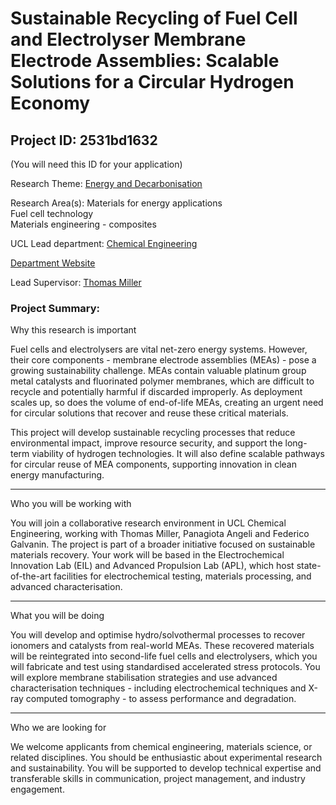 # Sustainable Recycling of Fuel Cell and Electrolyser Membrane Electrode Assemblies: Scalable Solutions for a Circular Hydrogen Economy

## Project ID: **2531bd1632**
(You will need this ID for your application)

Research Theme: [Energy and Decarbonisation](../themes/energy-and-decarbonisation.md)

Research Area(s):
Materials for energy applications<br />Fuel cell technology <br />Materials engineering - composites

UCL Lead department: [Chemical Engineering](../departments/chemical-engineering.md)

[Department Website](https://www.ucl.ac.uk/chemical-engineering)

Lead Supervisor: [Thomas Miller](https://profiles.ucl.ac.uk/44961)

### Project Summary:

Why this research is important

Fuel cells and electrolysers are vital net-zero energy systems. However, their core components - membrane electrode assemblies (MEAs) - pose a growing sustainability challenge. MEAs contain valuable platinum group metal catalysts and fluorinated polymer membranes, which are difficult to recycle and potentially harmful if discarded improperly. As deployment scales up, so does the volume of end-of-life MEAs, creating an urgent need for circular solutions that recover and reuse these critical materials.

This project will develop sustainable recycling processes that reduce environmental impact, improve resource security, and support the long-term viability of hydrogen technologies. It will also define scalable pathways for circular reuse of MEA components, supporting innovation in clean energy manufacturing.
________________________________________

Who you will be working with

You will join a collaborative research environment in UCL Chemical Engineering, working with Thomas Miller, Panagiota Angeli and Federico Galvanin. The project is part of a broader initiative focused on sustainable materials recovery. Your work will be based in the Electrochemical Innovation Lab (EIL) and Advanced Propulsion Lab (APL), which host state-of-the-art facilities for electrochemical testing, materials processing, and advanced characterisation.
________________________________________

What you will be doing

You will develop and optimise hydro/solvothermal processes to recover ionomers and catalysts from real-world MEAs. These recovered materials will be reintegrated into second-life fuel cells and electrolysers, which you will fabricate and test using standardised accelerated stress protocols. You will explore membrane stabilisation strategies and use advanced characterisation techniques - including electrochemical techniques and X-ray computed tomography - to assess performance and degradation.
________________________________________

Who we are looking for

We welcome applicants from chemical engineering, materials science, or related disciplines. You should be enthusiastic about experimental research and sustainability. You will be supported to develop technical expertise and transferable skills in communication, project management, and industry engagement.
